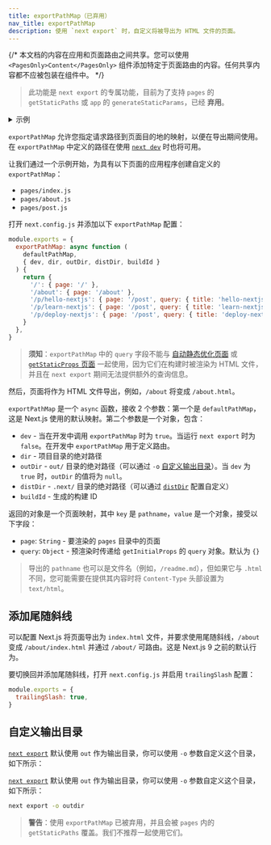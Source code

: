 ```yaml
---
title: exportPathMap（已弃用）
nav_title: exportPathMap
description: 使用 `next export` 时，自定义将被导出为 HTML 文件的页面。
---
```


{/* 本文档的内容在应用和页面路由之间共享。您可以使用 `<PagesOnly>Content</PagesOnly>` 组件添加特定于页面路由的内容。任何共享内容都不应被包装在组件中。 */}

> 此功能是 `next export` 的专属功能，目前为了支持 `pages` 的 `getStaticPaths` 或 `app` 的 `generateStaticParams`，已经 **弃用**。

<details>
  <summary>示例</summary>
  
- [静态导出](https://github.com/vercel/next.js/tree/canary/examples/with-static-export)

</details>

`exportPathMap` 允许您指定请求路径到页面目的地的映射，以便在导出期间使用。在 `exportPathMap` 中定义的路径在使用 [`next dev`](/docs/app/api-reference/next-cli#development) 时也将可用。

让我们通过一个示例开始，为具有以下页面的应用程序创建自定义的 `exportPathMap`：

- `pages/index.js`
- `pages/about.js`
- `pages/post.js`

打开 `next.config.js` 并添加以下 `exportPathMap` 配置：

```js filename="next.config.js"
module.exports = {
  exportPathMap: async function (
    defaultPathMap,
    { dev, dir, outDir, distDir, buildId }
  ) {
    return {
      '/': { page: '/' },
      '/about': { page: '/about' },
      '/p/hello-nextjs': { page: '/post', query: { title: 'hello-nextjs' } },
      '/p/learn-nextjs': { page: '/post', query: { title: 'learn-nextjs' } },
      '/p/deploy-nextjs': { page: '/post', query: { title: 'deploy-nextjs' } },
    }
  },
}
```

> **须知**：`exportPathMap` 中的 `query` 字段不能与 [自动静态优化页面](/docs/pages/building-your-application/rendering/automatic-static-optimization) 或 [`getStaticProps` 页面](/docs/pages/building-your-application/data-fetching/get-static-props) 一起使用，因为它们在构建时被渲染为 HTML 文件，并且在 `next export` 期间无法提供额外的查询信息。

然后，页面将作为 HTML 文件导出，例如，`/about` 将变成 `/about.html`。

`exportPathMap` 是一个 `async` 函数，接收 2 个参数：第一个是 `defaultPathMap`，这是 Next.js 使用的默认映射。第二个参数是一个对象，包含：

- `dev` - 当在开发中调用 `exportPathMap` 时为 `true`。当运行 `next export` 时为 `false`。在开发中 `exportPathMap` 用于定义路由。
- `dir` - 项目目录的绝对路径
- `outDir` - `out/` 目录的绝对路径（可以通过 `-o` [自定义输出目录](#自定义输出目录)）。当 `dev` 为 `true` 时，`outDir` 的值将为 `null`。
- `distDir` - `.next/` 目录的绝对路径（可以通过 [`distDir`](/docs/pages/api-reference/next-config-js/distDir) 配置自定义）
- `buildId` - 生成的构建 ID

返回的对象是一个页面映射，其中 `key` 是 `pathname`，`value` 是一个对象，接受以下字段：

- `page`: `String` - 要渲染的 `pages` 目录中的页面
- `query`: `Object` - 预渲染时传递给 `getInitialProps` 的 `query` 对象。默认为 `{}`

> 导出的 `pathname` 也可以是文件名（例如，`/readme.md`），但如果它与 `.html` 不同，您可能需要在提供其内容时将 `Content-Type` 头部设置为 `text/html`。

## 添加尾随斜线

可以配置 Next.js 将页面导出为 `index.html` 文件，并要求使用尾随斜线，`/about` 变成 `/about/index.html` 并通过 `/about/` 可路由。这是 Next.js 9 之前的默认行为。

要切换回并添加尾随斜线，打开 `next.config.js` 并启用 `trailingSlash` 配置：

```js filename="next.config.js"
module.exports = {
  trailingSlash: true,
}
```
## 自定义输出目录

<AppOnly>

[`next export`](/docs/app/building-your-application/deploying/static-exports) 默认使用 `out` 作为输出目录，你可以使用 `-o` 参数自定义这个目录，如下所示：

</AppOnly>

<PagesOnly>

[`next export`](/docs/pages/building-your-application/deploying/static-exports) 默认使用 `out` 作为输出目录，你可以使用 `-o` 参数自定义这个目录，如下所示：

</PagesOnly>

```bash filename="终端"
next export -o outdir
```

> **警告**：使用 `exportPathMap` 已被弃用，并且会被 `pages` 内的 `getStaticPaths` 覆盖。我们不推荐一起使用它们。